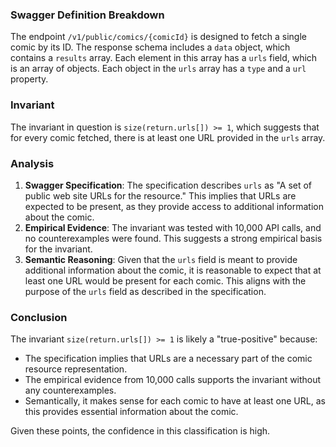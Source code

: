 ### Swagger Definition Breakdown
The endpoint `/v1/public/comics/{comicId}` is designed to fetch a single comic by its ID. The response schema includes a `data` object, which contains a `results` array. Each element in this array has a `urls` field, which is an array of objects. Each object in the `urls` array has a `type` and a `url` property.

### Invariant
The invariant in question is `size(return.urls[]) >= 1`, which suggests that for every comic fetched, there is at least one URL provided in the `urls` array.

### Analysis
1. **Swagger Specification**: The specification describes `urls` as "A set of public web site URLs for the resource." This implies that URLs are expected to be present, as they provide access to additional information about the comic.
2. **Empirical Evidence**: The invariant was tested with 10,000 API calls, and no counterexamples were found. This suggests a strong empirical basis for the invariant.
3. **Semantic Reasoning**: Given that the `urls` field is meant to provide additional information about the comic, it is reasonable to expect that at least one URL would be present for each comic. This aligns with the purpose of the `urls` field as described in the specification.

### Conclusion
The invariant `size(return.urls[]) >= 1` is likely a "true-positive" because:
- The specification implies that URLs are a necessary part of the comic resource representation.
- The empirical evidence from 10,000 calls supports the invariant without any counterexamples.
- Semantically, it makes sense for each comic to have at least one URL, as this provides essential information about the comic.

Given these points, the confidence in this classification is high.
